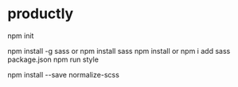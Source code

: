 # productly
npm init
 <!-- npm install -g npm@9.6.1  -->
 npm install -g sass or npm install sass
 npm install or npm i
 add sass package.json
 npm run style

 npm install --save normalize-scss
 